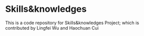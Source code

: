 # Skills&amp;knowledges
This is a code repository  for  Skills&amp;knowledges Project;
which is contributed by Lingfei Wu and  Haochuan Cui
